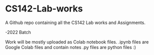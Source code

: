# CS142-Lab-works
A Github repo containing all the CS142 Lab works and Assignments. 


-2022 Batch 


Work will be mostly uploaded as Colab notebook files. 
.ipynb files are Google Colab files and contain notes 
.py files are python files :)

